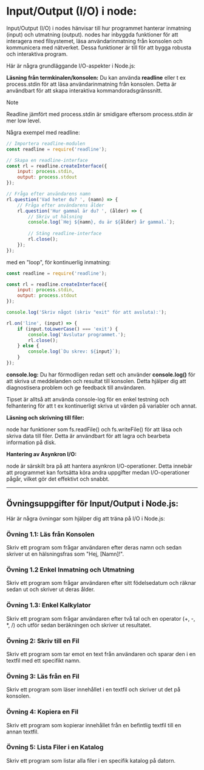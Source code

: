 # Input/Output (I/O) i node:

Input/Output (I/O) i nodes hänvisar till hur programmet hanterar inmatning (input) och utmatning (output). nodes har inbyggda funktioner för att interagera med filsystemet, läsa användarinmatning från konsolen och kommunicera med nätverket. 
Dessa funktioner är till för att bygga robusta och interaktiva program.

Här är några grundläggande I/O-aspekter i Node.js:

**Läsning från termkinalen/konsolen:**
Du kan använda **readline** eller t ex process.stdin för att läsa användarinmatning från konsolen. Detta är användbart för att skapa interaktiva kommandoradsgränssnitt.

> [!NOTE]
> Readline jämfört med process.stdin är smidigare eftersom process.stdin är mer low level.

Några exempel med readline:


```javascript
// Importera readline-modulen
const readline = require('readline');

// Skapa en readline-interface
const rl = readline.createInterface({
    input: process.stdin,
    output: process.stdout
});

// Fråga efter användarens namn
rl.question('Vad heter du? ', (namn) => {
    // Fråga efter användarens ålder
    rl.question('Hur gammal är du? ', (ålder) => {
        // Skriv ut hälsning
        console.log(`Hej ${namn}, du är ${ålder} år gammal.`);
        
        // Stäng readline-interface
        rl.close();
    });
});
```

med en "loop", för kontinuerlig inmatning:

```javascript
const readline = require('readline');

const rl = readline.createInterface({
    input: process.stdin,
    output: process.stdout
});

console.log('Skriv något (skriv "exit" för att avsluta):');

rl.on('line', (input) => {
    if (input.toLowerCase() === 'exit') {
        console.log('Avslutar programmet.');
        rl.close();
    } else {
        console.log(`Du skrev: ${input}`);
    }
});
```

**console.log:**
Du har förmodligen redan sett och använder **console.log()** för att skriva ut meddelanden och resultat till konsolen. Detta hjälper dig att diagnostisera problem och ge feedback till användaren.

Tipset är alltså att använda console-log för en enkel testning och felhantering för att t ex kontinuerligt skriva ut värden på variabler och annat.

**Läsning och skrivning till filer:**

node har funktioner som fs.readFile() och fs.writeFile() för att läsa och skriva data till filer. Detta är användbart för att lagra och bearbeta information på disk.

**Hantering av Asynkron I/O:**

node är särskilt bra på att hantera asynkron I/O-operationer. Detta innebär att programmet kan fortsätta köra andra uppgifter medan I/O-operationer pågår, vilket gör det effektivt och snabbt.

---

## Övningsuppgifter för Input/Output i Node.js:

Här är några övningar som hjälper dig att träna på I/O i Node.js:

### Övning 1.1: Läs från Konsolen
Skriv ett program som frågar användaren efter deras namn och sedan skriver ut en hälsningsfras som "Hej, [Namn]!".

### Övning 1.2 Enkel Inmatning och Utmatning
Skriv ett program som frågar användaren efter sitt födelsedatum och räknar sedan ut och skriver ut deras ålder.

### Övning 1.3: Enkel Kalkylator
Skriv ett program som frågar användaren efter två tal och en operator (+, -, *, /) och utför sedan beräkningen och skriver ut resultatet.

### Övning 2: Skriv till en Fil
Skriv ett program som tar emot en text från användaren och sparar den i en textfil med ett specifikt namn.

### Övning 3: Läs från en Fil
Skriv ett program som läser innehållet i en textfil och skriver ut det på konsolen.

### Övning 4: Kopiera en Fil
Skriv ett program som kopierar innehållet från en befintlig textfil till en annan textfil.

### Övning 5: Lista Filer i en Katalog
Skriv ett program som listar alla filer i en specifik katalog på datorn.


